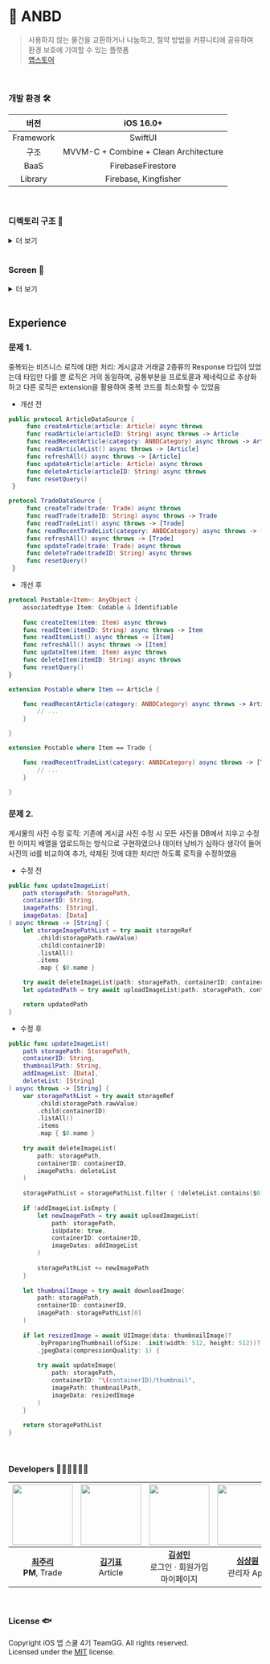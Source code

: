 # 🐳 ANBD
> 사용하지 않는 물건을 교환하거나 나눔하고, 절약 방법을 커뮤니티에 공유하여 환경 보호에 기여할 수 있는 플랫폼  
[앱스토어](https://apps.apple.com/kr/app/anbd/id6502585089)
<br>

### 개발 환경 🛠️
| 버전 | iOS 16.0+ |
|:-:|:-:|
| Framework | SwiftUI |
| 구조 | MVVM-C + Combine + Clean Architecture |
| BaaS | FirebaseFirestore |
| Library | Firebase, Kingfisher |
<br>

### 디렉토리 구조 📁
<details>
<summary>더 보기</summary>

#### ANBD
```
ANBD
 ┣ App
 ┃ ┗ ANBDApp.swift
 ┣ Common
 ┃ ┣ Extension
 ┃ ┗ Util
 ┣ Presentaion
 ┃ ┣ ANBDTabView.swift
 ┃ ┣ Authentication
 ┃ ┣ Home
 ┃ ┣ Article
 ┃ ┣ Trade
 ┃ ┣ Chat
 ┃ ┣ Mypage
 ┃ ┣ Report
 ┃ ┣ Search
 ┃ ┗ CommonUI
 ┃   ┣ Button
 ┃   ┣ Picker
 ┃   ┣ Sheet
 ┃   ┣ TextField
 ┃   ┗ View
 ┗ Resource
   ┣ Assets.xcassets
   ┣ Colors.xcassets
   ┣ Font
   ┗ Secrets.xcconfig
```

#### ANBD Model 
```
Sources
 ┣ Data
 ┃ ┣ DataSource
 ┃ ┣ Database
 ┃ ┗ RepositoryImpl
 ┣ Domain
 ┃ ┣ Model
 ┃ ┣ Repository
 ┃ ┗ Usecase/UsecaseImpl
 ┗ Common
   ┣ Enum
   ┣ Error
   ┣ Extension
   ┗ Manager
```
</details>
<br>

### Screen 📱
<details>
<summary>더 보기</summary>
 
### 홈 · 검색
> 아껴쓰기, 나눠쓰기, 바꿔쓰기, 다시쓰기 항목들을 한 눈에 확인할 수 있습니다.

| <img src="https://github.com/APP-iOS4/ANBD/assets/37467592/d274e3d2-a067-4c1d-9117-13d95ba01248" width="180"> | <img src="https://github.com/APP-iOS4/ANBD/assets/37467592/67104e96-7ee8-4ccb-b947-6cc6a471e7cd" width="180"> | <img src="https://github.com/APP-iOS4/ANBD/assets/37467592/7b84675d-e4ff-4f8d-83f8-525dbd3bbb6d" width="180"> | <img src="https://github.com/APP-iOS4/ANBD/assets/37467592/8f26cbf7-4abd-4a91-9f68-a0b9b3a4c51e" width="180"> |
|--|--|--|--|


### 정보 공유
> **아나바다** 중 아껴쓰기 / 다시쓰기에 해당하는 탭으로 사용자가 알고 있는 물건을 아껴 쓰거나 다시 쓸 수 있는 꿀팁·노하우를 게시할 수 있습니다.

| <img src="https://github.com/APP-iOS4/ANBD/assets/37467592/1ae13738-74b9-49f9-afc1-21a3389c3506" width="180"> | <img src="https://github.com/APP-iOS4/ANBD/assets/37467592/2e9f4333-a65f-4dca-a8ac-9bb133d1b3ea" width="180"> | <img src="https://github.com/APP-iOS4/ANBD/assets/37467592/25182bb6-5a08-4dcd-a8da-0f40faf298ae" width="180"> | <img src="https://github.com/APP-iOS4/ANBD/assets/37467592/a7416f44-e72c-4a51-9420-a57799fba6f0" width="180"> |
|--|--|--|--|

### 나눔 · 거래
> **아나바다** 중 나눠쓰기 / 바꿔쓰기에 해당하는 탭으로 사용자들이 원하는 물건을 무료나눔 혹은 물물교환할 수 있습니다.

| <img src="https://github.com/APP-iOS4/ANBD/assets/37467592/ff773521-f5d9-44bf-a38f-b46264243df1" width="180"> | <img src="https://github.com/APP-iOS4/ANBD/assets/37467592/2e678454-8ee3-4d23-849f-a7c11527a33b" width="180"> | <img src="https://github.com/APP-iOS4/ANBD/assets/37467592/ad052478-c0a7-4b59-967f-b9b2cbb827c0" width="180"> | <img src="https://github.com/APP-iOS4/ANBD/assets/37467592/8c514cd4-c002-4d36-baa8-ed22f4ced94e" width="180"> |
|--|--|--|--|

### 채팅
> 다른 사용자와 **나눔·거래**를 진행할 때 약속을 잡거나 추가적인 정보들을 주고 받을 수 있도록 1:1 채팅을 지원합니다.

| <img src="https://github.com/APP-iOS4/ANBD/assets/37467592/5b70c116-e63e-47c5-a218-adffac5b3cc5" width="180"> | <img src="https://github.com/APP-iOS4/ANBD/assets/37467592/ded19b18-a9dd-4116-bdc6-61196a9b9bf5" width="180"> | <img src="https://github.com/APP-iOS4/ANBD/assets/37467592/be61b153-f47b-4b6f-a9e5-6d45663749fd" width="180"> |
|--|--|--|

### 내 정보
> 내가 등록한 정보를 확인하고 수정할 수 있습니다.

| <img src="https://github.com/APP-iOS4/ANBD/assets/37467592/622719a2-fbf4-4e81-b724-3b5c4e0b8acb" width="180"> | <img src="https://github.com/APP-iOS4/ANBD/assets/37467592/61e1764e-cc6d-45a4-9b6e-c6628115b036" width="180"> |
|--|--|

</details>
<br>


## Experience
### 문제 1.
중복되는 비즈니스 로직에 대한 처리: 게시글과 거래글 2종류의 Response 타입이 있었는데 타입만 다를 뿐 로직은 거의 동일하여, 공통부분을 프로토콜과 제네릭으로 추상화하고 다른 로직은 extension을 활용하여 중복 코드를 최소화할 수 있었음

- 개선 전
```swift
public protocol ArticleDataSource {
     func createArticle(article: Article) async throws
     func readArticle(articleID: String) async throws -> Article
     func readRecentArticle(category: ANBDCategory) async throws -> Article
     func readArticleList() async throws -> [Article]
     func refreshAll() async throws -> [Article]
     func updateArticle(article: Article) async throws
     func deleteArticle(articleID: String) async throws
     func resetQuery()
 }

protocol TradeDataSource {
     func createTrade(trade: Trade) async throws
     func readTrade(tradeID: String) async throws -> Trade
     func readTradeList() async throws -> [Trade]
     func readRecentTradeList(category: ANBDCategory) async throws -> [Trade]
     func refreshAll() async throws -> [Trade]
     func updateTrade(trade: Trade) async throws
     func deleteTrade(tradeID: String) async throws
     func resetQuery()
 }
```

- 개선 후
```swift
protocol Postable<Item>: AnyObject {
    associatedtype Item: Codable & Identifiable
    
    func createItem(item: Item) async throws
    func readItem(itemID: String) async throws -> Item
    func readItemList() async throws -> [Item]
    func refreshAll() async throws -> [Item]
    func updateItem(item: Item) async throws
    func deleteItem(itemID: String) async throws
    func resetQuery()
}

extension Postable where Item == Article {

    func readRecentArticle(category: ANBDCategory) async throws -> Article {
        // ...
    }

}

extension Postable where Item == Trade {

    func readRecentTradeList(category: ANBDCategory) async throws -> [Trade] {
        // ...
    }

}
```

### 문제 2.
게시물의 사진 수정 로직: 기존에 게시글 사진 수정 시 모든 사진을 DB에서 지우고 수정한 이미지 배열을 업로드하는 방식으로 구현하였으나 데이터 낭비가 심하다 생각이 들어 사진의 id를 비교하여 추가, 삭제된 것에 대한 처리만 하도록 로직을 수정하였음

- 수정 전
```swift
public func updateImageList(
    path storagePath: StoragePath,
    containerID: String,
    imagePaths: [String],
    imageDatas: [Data]
) async throws -> [String] {
    let storageImagePathList = try await storageRef
        .child(storagePath.rawValue)
        .child(containerID)
        .listAll()
        .items
        .map { $0.name }

    try await deleteImageList(path: storagePath, containerID: containerID, imagePaths: storageImagePathList)
    let updatedPath = try await uploadImageList(path: storagePath, containerID: containerID, imageDatas: imageDatas)

    return updatedPath
}
```

- 수정 후
```swift
public func updateImageList(
    path storagePath: StoragePath,
    containerID: String,
    thumbnailPath: String,
    addImageList: [Data],
    deleteList: [String]
) async throws -> [String] {
    var storagePathList = try await storageRef
        .child(storagePath.rawValue)
        .child(containerID)
        .listAll()
        .items
        .map { $0.name }
        
    try await deleteImageList(
        path: storagePath,
        containerID: containerID,
        imagePaths: deleteList
    )
        
    storagePathList = storagePathList.filter { !deleteList.contains($0) }
        
    if !addImageList.isEmpty {
        let newImagePath = try await uploadImageList(
            path: storagePath,
            isUpdate: true,
            containerID: containerID,
            imageDatas: addImageList
        )
            
        storagePathList += newImagePath
    }
        
    let thumbnailImage = try await downloadImage(
        path: storagePath,
        containerID: containerID,
        imagePath: storagePathList[0]
    )
        
    if let resizedImage = await UIImage(data: thumbnailImage)?
        .byPreparingThumbnail(ofSize: .init(width: 512, height: 512))?
        .jpegData(compressionQuality: 1) {
            
        try await updateImage(
            path: storagePath,
            containerID: "\(containerID)/thumbnail",
            imagePath: thumbnailPath,
            imageData: resizedImage
        )
    }
        
    return storagePathList
}
```
<br>


### Developers 👨🏻‍💻👩🏻‍💻
| <img src="https://avatars.githubusercontent.com/u/80569323?v=4" width="120"> | <img src="https://avatars.githubusercontent.com/u/103730885?v=4" width="120"> | <img src="https://avatars.githubusercontent.com/u/72730841?v=4" width="120"> | <img src="https://avatars.githubusercontent.com/u/100953349?v=4" width="120"> | <img src="https://avatars.githubusercontent.com/u/49361214?v=4" width="120"> | <img src="https://avatars.githubusercontent.com/u/90377826?v=4" width="120"> | <img src="https://avatars.githubusercontent.com/u/37467592?v=4" width="120"> |
|:--:|:--:|:--:|:--:|:--:|:--:|:--:|
|[**최주리**](https://github.com/juri123123) <br> **PM**, Trade |[**김기표**](https://github.com/rlvy0513) <br> Article|[**김성민**](https://github.com/marukim365) <br> 로그인 · 회원가입 <br> 마이페이지|[**심상원**](https://github.com/Upcircle2) <br> 관리자 App|[**유지호**](https://github.com/jihoooo97) <br> 모델|[**정운관**](https://github.com/UnGwan) <br> 모델, Chat|[**최정인**](https://github.com/choijungp) <br> Home, Chat|
<br>

### License 🐟 
Copyright iOS 앱 스쿨 4기 TeamGG. All rights reserved.     
Licensed under the [MIT](LICENSE) license.    

<br>
